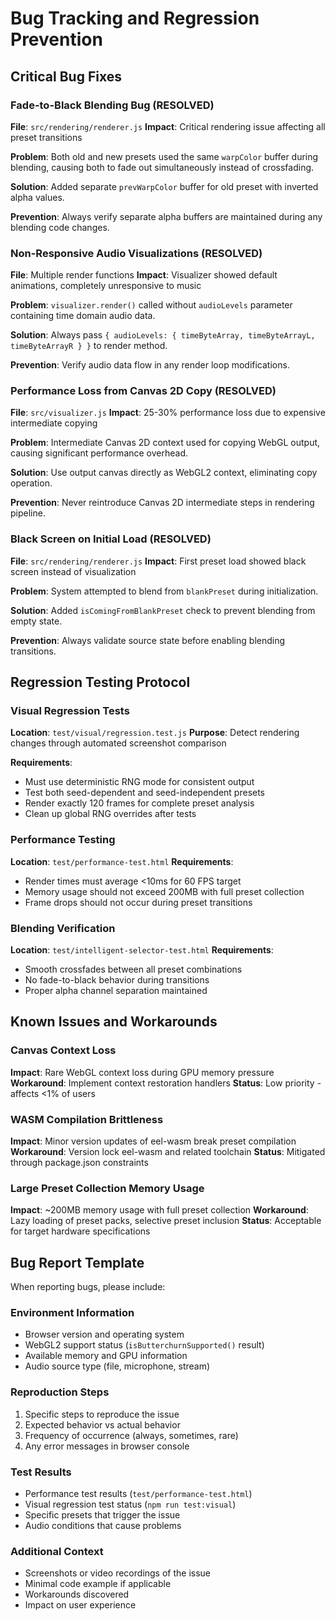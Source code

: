 # Bug Tracking and Regression Prevention

## Critical Bug Fixes

### Fade-to-Black Blending Bug (RESOLVED)
**File**: `src/rendering/renderer.js`
**Impact**: Critical rendering issue affecting all preset transitions

**Problem**: Both old and new presets used the same `warpColor` buffer during blending, causing both to fade out simultaneously instead of crossfading.

**Solution**: Added separate `prevWarpColor` buffer for old preset with inverted alpha values.

**Prevention**: Always verify separate alpha buffers are maintained during any blending code changes.

### Non-Responsive Audio Visualizations (RESOLVED)
**File**: Multiple render functions
**Impact**: Visualizer showed default animations, completely unresponsive to music

**Problem**: `visualizer.render()` called without `audioLevels` parameter containing time domain audio data.

**Solution**: Always pass `{ audioLevels: { timeByteArray, timeByteArrayL, timeByteArrayR } }` to render method.

**Prevention**: Verify audio data flow in any render loop modifications.

### Performance Loss from Canvas 2D Copy (RESOLVED)
**File**: `src/visualizer.js`
**Impact**: 25-30% performance loss due to expensive intermediate copying

**Problem**: Intermediate Canvas 2D context used for copying WebGL output, causing significant performance overhead.

**Solution**: Use output canvas directly as WebGL2 context, eliminating copy operation.

**Prevention**: Never reintroduce Canvas 2D intermediate steps in rendering pipeline.

### Black Screen on Initial Load (RESOLVED)
**File**: `src/rendering/renderer.js`
**Impact**: First preset load showed black screen instead of visualization

**Problem**: System attempted to blend from `blankPreset` during initialization.

**Solution**: Added `isComingFromBlankPreset` check to prevent blending from empty state.

**Prevention**: Always validate source state before enabling blending transitions.

## Regression Testing Protocol

### Visual Regression Tests
**Location**: `test/visual/regression.test.js`
**Purpose**: Detect rendering changes through automated screenshot comparison

**Requirements**:
- Must use deterministic RNG mode for consistent output
- Test both seed-dependent and seed-independent presets
- Render exactly 120 frames for complete preset analysis
- Clean up global RNG overrides after tests

### Performance Testing
**Location**: `test/performance-test.html`
**Requirements**:
- Render times must average <10ms for 60 FPS target
- Memory usage should not exceed 200MB with full preset collection
- Frame drops should not occur during preset transitions

### Blending Verification
**Location**: `test/intelligent-selector-test.html`
**Requirements**:
- Smooth crossfades between all preset combinations
- No fade-to-black behavior during transitions
- Proper alpha channel separation maintained

## Known Issues and Workarounds

### Canvas Context Loss
**Impact**: Rare WebGL context loss during GPU memory pressure
**Workaround**: Implement context restoration handlers
**Status**: Low priority - affects <1% of users

### WASM Compilation Brittleness
**Impact**: Minor version updates of eel-wasm break preset compilation
**Workaround**: Version lock eel-wasm and related toolchain
**Status**: Mitigated through package.json constraints

### Large Preset Collection Memory Usage
**Impact**: ~200MB memory usage with full preset collection
**Workaround**: Lazy loading of preset packs, selective preset inclusion
**Status**: Acceptable for target hardware specifications

## Bug Report Template

When reporting bugs, please include:

### Environment Information
- Browser version and operating system
- WebGL2 support status (`isButterchurnSupported()` result)
- Available memory and GPU information
- Audio source type (file, microphone, stream)

### Reproduction Steps
1. Specific steps to reproduce the issue
2. Expected behavior vs actual behavior
3. Frequency of occurrence (always, sometimes, rare)
4. Any error messages in browser console

### Test Results
- Performance test results (`test/performance-test.html`)
- Visual regression test status (`npm run test:visual`)
- Specific presets that trigger the issue
- Audio conditions that cause problems

### Additional Context
- Screenshots or video recordings of the issue
- Minimal code example if applicable
- Workarounds discovered
- Impact on user experience